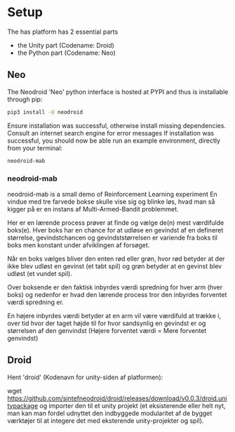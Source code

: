 # Setup

The has platform has 2 essential parts
- the Unity part (Codename: Droid) 
- the Python part (Codename: Neo)

## Neo

The Neodroid 'Neo' python interface is hosted at PYPI and thus is installable through pip:

```bash
pip3 install -U neodroid
```

Ensure installation was successful, otherwise install missing dependencies. Consult an internet search engine for error messages
If installation was successful, you should now be able run an example environment, directly from your terminal:

```bash
neodroid-mab
```

### neodroid-mab
neodroid-mab is a small demo of Reinforcement Learning experiment
En vindue med tre farvede bokse skulle vise sig og blinke løs, hvad man så kigger på er en instans af Multi-Armed-Bandit problemmet.

Her er en lærende process prøver at finde og vælge de(n) mest værdifulde boks(e). Hver boks har en chance for at udløse en gevindst af en defineret størrelse, gevindstchancen og gevindststørrelsen er variende fra boks til boks men konstant under afviklingen af forsøget.

Når en boks vælges bliver den enten rød eller grøn, hvor rød betyder at der ikke blev udløst en gevinst (et tabt spil) og grøn betyder at en gevinst blev udløst (et vundet spil).

Over boksende er den faktisk inbyrdes værdi spredning for hver arm (hver boks) og nedenfor er hvad den lærende process tror den inbyrdes forventet værdi spredning er.

En højere inbyrdes værdi betyder at en arm vil være værdifuld at trække i, over tid hvor der taget højde til for hvor sandsynlig en gevindst er og størrelsen af den genvindst (Højere forventet værdi = Mere forventet genvindst)

## Droid
Hent 'droid' (Kodenavn for unity-siden af platformen):

wget https://github.com/sintefneodroid/droid/releases/download/v0.0.3/droid.unitypackage
og importer den til et unity projekt (et eksisterende eller helt nyt, man kan man fordel udnyttet den indbyggede modularitet af de bygget værktøjer til at integere det med eksterende unity-projekter og spil).


